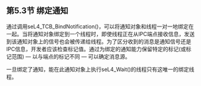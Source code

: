 ## 第5.3节  绑定通知

通过调用seL4_TCB_BindNotification()，可以将通知对象和线程一对一地绑定在一起。当将通知对象绑定到一个线程时，即使线程正在从IPC端点接收信息，发送到该通知对象上的信号也会被传递给线程。为了区分收到的消息是通知信号还是IPC信息，开发者应该检查标记值。通过为绑定的通知能力保留特定的标记(或标记范围) — 以与端点的标记不同 — 可以确定消息源。

一旦绑定了通知，能在此通知对象上执行seL4_Wait()的线程只有这唯一的绑定线程。
